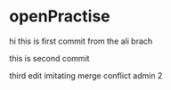 # openPractise


hi this is first commit from the ali brach

this is second commit 

third edit
imitating merge conflict admin 2


